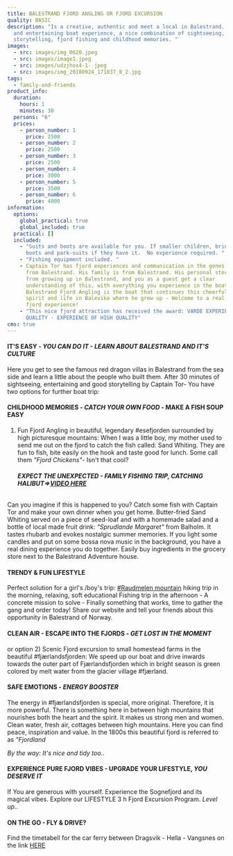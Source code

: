 ```yaml
---
title: BALESTRAND FJORD ANGLING OR FJORD EXCURSION
quality: BASIC
description: "Is a creative, authentic and meet a local in Balestrand. A guided
  and entertaining boat experience, a nice combination of sightseeing,
  storytelling, fjord fishing and childhood memories. "
images:
  - src: images/img_0620.jpeg
  - src: images/image1.jpeg
  - src: images/udzjhox4-1-.jpeg
  - src: images/img_20180924_171837_8_2.jpg
tags:
  - family-and-friends
product_info:
  duration:
    hours: 1
    minutes: 30
  persons: "6"
  prices:
    - person_number: 1
      price: 2500
    - person_number: 2
      price: 2500
    - person_number: 3
      price: 2500
    - person_number: 4
      price: 3000
    - person_number: 5
      price: 3500
    - person_number: 6
      price: 4000
information:
  options:
    global_practical: true
    global_included: true
  practical: []
  included:
    - "Suits and boots are available for you. If smaller children, bring your
      boots and park-suits if they have it.  No experience required. "
    - "Fishing equipment included. "
    - Captain Tor has fjord experiences and communication in the genes. He is
      from Balestrand. His family is from Balestrand. His personal stories are
      from growing up in Balestrand, and you as a guest get a clear
      understanding of this, with everything you experience in the boat.
      Balestrand Fjord Angling is the boat that continues this cheerful pioneer
      spirit and life in Balevika where he grew up - Welcome to a real, local
      fjord experience!
    - "This nice fjord attraction has received the award: VARDE EXPERIENCE
      QUALITY - EXPERIENCE OF HIGH QUALITY"
cms: true
---
```

#### **I﻿T'S EASY - *YOU CAN DO IT - LEARN ABOUT BALESTRAND AND IT'S CULTURE***

Here you get to see the famous red dragon villas in Balestrand from the sea side and learn a little about the people who built them. After 30 minutes of sightseeing, entertaining and good storytelling by Captain Tor- You have two options for further boat trip:

#### **C﻿HILDHOOD MEMORIES - *C﻿ATCH YOUR OWN FOOD* - MAKE A FISH SOUP EASY**

1. Fun Fjord Angling in beautiful, legendary #esefjorden surrounded by high picturesque mountains: When I was a little boy, my mother used to send me out on the fjord to catch the fish called: Sand Whiting. They are fun to fish, bite easily on the hook and taste good for lunch. Some call them *"Fjord Chickens"-* Isn't that cool?

   ###### **EXPECT THE UNEXPECTED - FAMILY FISHING TRIP, CATCHING HALIBUT=>[VIDEO HERE](https://www.instagram.com/p/C7HG6bDN3a9/)**

C﻿an you imagine if this is happened to you? Catch some fish with Captain Tor and make your own dinner when you get home. Butter-fried Sand Whiting served on a piece of seed-loaf and with a homemade salad and a bottle of local made fruit drink: *"Sprudlande Margaret"* from Balholm. It tastes rhubarb and evokes nostalgic summer memories. If you light some candles and put on some bossa nova music in the background, you have a real dining experience you do together. Easily buy ingredients in the grocery store next to the Balestrand Adventure house. 

#### **T﻿RENDY & FUN LIFESTYLE**

Perfect solution for a girl's /boy's trip: [\#Raudmelen mountain](https://www.instagram.com/explore/locations/312018818/raudmelen/) hiking trip in the morning, relaxing, soft educational Fishing trip in the afternoon - A concrete mission to solve - Finally something that works, time to gather the gang and order today! Share our website and tell your friends about this opportunity in Balestrand of Norway.

#### **C﻿LEAN AIR - ESCAPE INTO THE FJORDS - *GET LOST IN THE MOMENT***

or option 2) Scenic Fjord excursion to small homestead farms in the beautiful #fjærlandsfjorden: We speed up our boat and drive inwards towards the outer part of Fjærlandsfjorden which in bright season is green colored by  melt water from the glacier village #fjærland.

#### **SAFE EMOTIONS - *ENERGY BOOSTER***

The energy in #fjærlandsfjorden is special, more original. Therefore, it is more powerful. There is something here in between high mountains that nourishes both the heart and the spirit. It makes us strong men and women. Clean water, fresh air, cottages between high mountains. Here you can find peace, inspiration and value. In the 1800s this beautiful fjord is referred to as *"Fjordland*

*B﻿y the way:*  *It's nice and tidy too..*

#### **EXPERIENCE PURE FJORD VIBES - UPGRADE YOUR LIFESTYLE, *YOU DESERVE IT***

I﻿f Y﻿ou are generous with yourself. Experience the Sognefjord and its magical vibes. Explore our LIFESTYLE 3 h Fjord Excursion Program. *Level up..*

#### **O﻿N THE GO - FLY & DRIVE?**

F﻿ind the timetabell for the car ferry between Dragsvik - Hella - Vangsnes on the link [HERE](https://www.norled.no/globalassets/2021-ferjetakster/hella-2.pdf)
